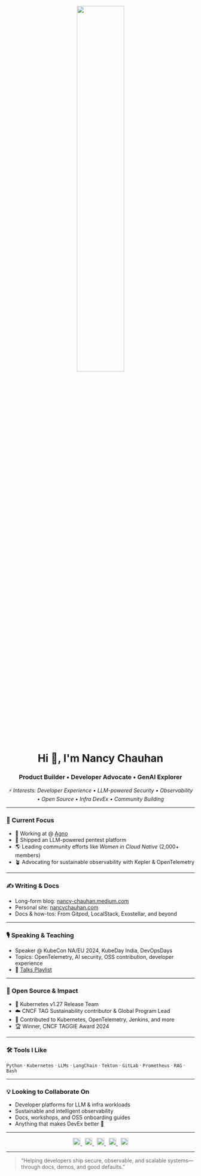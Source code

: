 <p align="center">
  <img width="50%" src="https://media.boingboing.net/wp-content/uploads/2019/01/giphy-3.gif" />
</p>

<h1 align="center">Hi 👋, I'm Nancy Chauhan</h1>
<h3 align="center">Product Builder • Developer Advocate • GenAI Explorer</h3>

<p align="center">
  <em>⚡ Interests: Developer Experience • LLM-powered Security • Observability • Open Source • Infra DevEx • Community Building</em>
</p>

---

### 🚀 Current Focus

- 🧠 Working at @ [Agno](https://github.com/agno-agi)
- 🔐 Shipped an LLM-powered pentest platform
- 🌎 Leading community efforts like *Women in Cloud Native* (2,000+ members)
- 🪴 Advocating for sustainable observability with Kepler & OpenTelemetry

---

### ✍️ Writing & Docs

- Long-form blog: [nancy-chauhan.medium.com](https://nancy-chauhan.medium.com)
- Personal site: [nancychauhan.com](https://nancychauhan.com)
- Docs & how-tos: From Gitpod, LocalStack, Exostellar, and beyond

---

### 🎙️ Speaking & Teaching

- Speaker @ KubeCon NA/EU 2024, KubeDay India, DevOpsDays
- Topics: OpenTelemetry, AI security, OSS contribution, developer experience
- 🎥 [Talks Playlist](https://www.youtube.com/playlist?list=PL-0wUDKSiP4rYhEiKlOQQ433nh1KxCOx1)

---

### 🌱 Open Source & Impact

- 🧪 Kubernetes v1.27 Release Team
- ☁️ CNCF TAG Sustainability contributor & Global Program Lead
- 🧰 Contributed to Kubernetes, OpenTelemetry, Jenkins, and more
- 🏆 Winner, CNCF TAGGIE Award 2024

---

### 🛠️ Tools I Like

`Python` · `Kubernetes` · `LLMs` · `LangChain` · `Tekton` · `GitLab` · `Prometheus` · `RAG` · `Bash`

---

### 💡 Looking to Collaborate On

- Developer platforms for LLM & infra workloads
- Sustainable and intelligent observability
- Docs, workshops, and OSS onboarding guides
- Anything that makes DevEx better 💙

---

<p align="center">
  <a href="https://twitter.com/_nancychauhan" target="_blank">
    <img src="https://cdn.jsdelivr.net/npm/simple-icons@3.0.1/icons/twitter.svg" alt="Twitter" width="20" height="20" />
  </a>
  &nbsp;
  <a href="https://linkedin.com/in/nancy-chauhan" target="_blank">
    <img src="https://cdn.jsdelivr.net/npm/simple-icons@3.0.1/icons/linkedin.svg" alt="LinkedIn" width="20" height="20" />
  </a>
  &nbsp;
  <a href="https://nancychauhan.com" target="_blank">
    <img src="https://cdn.jsdelivr.net/npm/simple-icons@3.0.1/icons/internetexplorer.svg" alt="Website" width="20" height="20" />
  </a>
  &nbsp;
  <a href="https://nancy-chauhan.medium.com" target="_blank">
    <img src="https://cdn.jsdelivr.net/npm/simple-icons@3.0.1/icons/medium.svg" alt="Medium" width="20" height="20" />
  </a>
  &nbsp;
  <a href="https://github.com/nancy-chauhan" target="_blank">
    <img src="https://cdn.jsdelivr.net/npm/simple-icons@3.0.1/icons/github.svg" alt="GitHub" width="20" height="20" />
  </a>
</p>

---

> “Helping developers ship secure, observable, and scalable systems—through docs, demos, and good defaults.”
